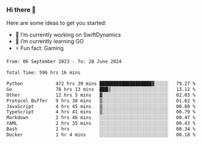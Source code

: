 ### Hi there 👋

Here are some ideas to get you started:

- 🔭 I’m currently working on SwiftDynamics
- 🌱 I’m currently learning GO
-  ⚡ Fun fact: Gaming
  
  <!--
- 👯 I’m looking to collaborate on ...
- 🤔 I’m looking for help with ...
- 💬 Ask me about ...
- 📫 How to reach me: ...
- 😄 Pronouns: ...
-->

<!--START_SECTION:waka-->

```txt
From: 06 September 2023 - To: 28 June 2024

Total Time: 596 hrs 16 mins

Python            472 hrs 39 mins ███████████████████▓░░░░░   79.27 %
Go                78 hrs 13 mins  ███▒░░░░░░░░░░░░░░░░░░░░░   13.12 %
Other             12 hrs 5 mins   ▓░░░░░░░░░░░░░░░░░░░░░░░░   02.03 %
Protocol Buffer   9 hrs 38 mins   ▒░░░░░░░░░░░░░░░░░░░░░░░░   01.62 %
JavaScript        4 hrs 45 mins   ▒░░░░░░░░░░░░░░░░░░░░░░░░   00.80 %
TypeScript        4 hrs 41 mins   ▒░░░░░░░░░░░░░░░░░░░░░░░░   00.79 %
Markdown          2 hrs 46 mins   ░░░░░░░░░░░░░░░░░░░░░░░░░   00.47 %
YAML              2 hrs 35 mins   ░░░░░░░░░░░░░░░░░░░░░░░░░   00.43 %
Bash              2 hrs           ░░░░░░░░░░░░░░░░░░░░░░░░░   00.34 %
Docker            1 hr 4 mins     ░░░░░░░░░░░░░░░░░░░░░░░░░   00.18 %
```

<!--END_SECTION:waka-->
